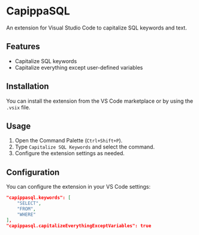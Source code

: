 # CapippaSQL

An extension for Visual Studio Code to capitalize SQL keywords and text.

## Features

- Capitalize SQL keywords
- Capitalize everything except user-defined variables

## Installation

You can install the extension from the VS Code marketplace or by using the `.vsix` file.

## Usage

1. Open the Command Palette (`Ctrl+Shift+P`).
2. Type `Capitalize SQL Keywords` and select the command.
3. Configure the extension settings as needed.

## Configuration

You can configure the extension in your VS Code settings:

```json
"capippasql.keywords": [
    "SELECT",
    "FROM",
    "WHERE"
],
"capippasql.capitalizeEverythingExceptVariables": true
